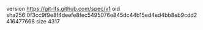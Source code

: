 version https://git-lfs.github.com/spec/v1
oid sha256:0f3cc9f9e8f4deefe8fec5495076e845dc44b15ed4ed4bb8eb9cdd2416477668
size 4317
